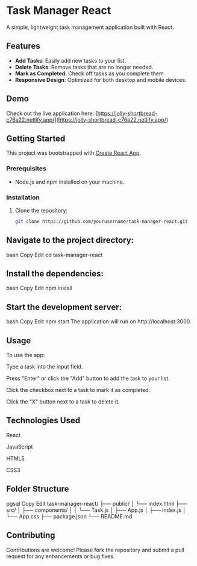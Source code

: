 # Task Manager React

A simple, lightweight task management application built with React.

## Features

- **Add Tasks**: Easily add new tasks to your list.
- **Delete Tasks**: Remove tasks that are no longer needed.
- **Mark as Completed**: Check off tasks as you complete them.
- **Responsive Design**: Optimized for both desktop and mobile devices.

## Demo

Check out the live application here: [https://jolly-shortbread-c76a22.netlify.app/](https://jolly-shortbread-c76a22.netlify.app/)

## Getting Started

This project was bootstrapped with [Create React App](https://github.com/facebook/create-react-app).

### Prerequisites

- Node.js and npm installed on your machine.

### Installation

1. Clone the repository:

   ```bash
   git clone https://github.com/yourusername/task-manager-react.git
## Navigate to the project directory:

bash
Copy
Edit
cd task-manager-react

## Install the dependencies:

bash
Copy
Edit
npm install

## Start the development server:

bash
Copy
Edit
npm start
The application will run on http://localhost:3000.

## Usage
To use the app:

Type a task into the input field.

Press "Enter" or click the "Add" button to add the task to your list.

Click the checkbox next to a task to mark it as completed.

Click the "X" button next to a task to delete it.

## Technologies Used
React

JavaScript

HTML5

CSS3

## Folder Structure
pgsql
Copy
Edit
task-manager-react/
├── public/
│   └── index.html
├── src/
│   ├── components/
│   │   └── Task.js
│   ├── App.js
│   ├── index.js
│   └── App.css
├── package.json
└── README.md

## Contributing
Contributions are welcome! Please fork the repository and submit a pull request for any enhancements or bug fixes.
